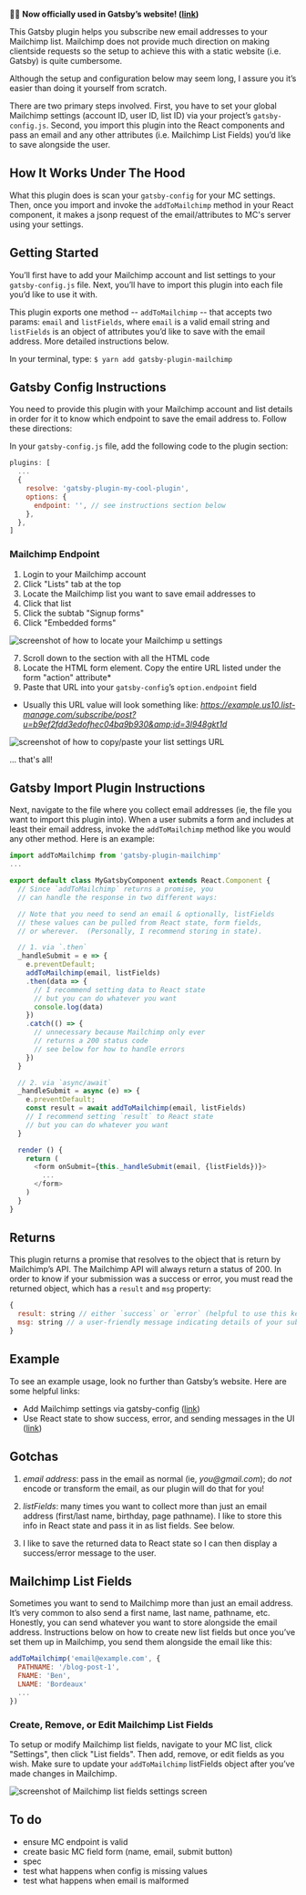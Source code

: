 🎉🍾 **Now officially used in Gatsbyʼs website! ([link](https://github.com/gatsbyjs/gatsby/blob/master/www/src/components/email-capture-form.js#L45))**

This Gatsby plugin helps you subscribe new email addresses to your Mailchimp list.  Mailchimp does not provide much direction on making clientside requests so the setup to achieve this with a static website (i.e. Gatsby) is quite cumbersome.

Although the setup and configuration below may seem long, I assure you itʼs easier than doing it yourself from scratch.

There are two primary steps involved.  First, you have to set your global Mailchimp settings (account ID, user ID, list ID) via your projectʼs `gatsby-config.js`.  Second, you import this plugin into the React components and pass an email and any other attributes (i.e. Mailchimp List Fields) youʼd like to save alongside the user.


## How It Works Under The Hood
What this plugin does is scan your `gatsby-config` for your MC settings.  Then, once you import and invoke the `addToMailchimp` method in your React component, it makes a jsonp request of the email/attributes to MC's server using your settings.


## Getting Started
Youʼll first have to add your Mailchimp account and list settings to your `gatsby-config.js` file.  Next, youʼll have to import this plugin into each file youʼd like to use it with.  

This plugin exports one method -- `addToMailchimp` -- that accepts two params: `email` and `listFields`, where `email` is a valid email string and `listFields` is an object of attributes youʼd like to save with the email address.  More detailed instructions below.

In your terminal, type:
`$ yarn add gatsby-plugin-mailchimp`


## Gatsby Config Instructions
You need to provide this plugin with your Mailchimp account and list details in order for it to know which endpoint to save the email address to.  Follow these directions:

In your `gatsby-config.js` file, add the following code to the plugin section:
```javascript
plugins: [
  ...
  {
    resolve: 'gatsby-plugin-my-cool-plugin',
    options: {
      endpoint: '', // see instructions section below
    },
  },
]
```

### Mailchimp Endpoint
1. Login to your Mailchimp account
2. Click "Lists" tab at the top
3. Locate the Mailchimp list you want to save email addresses to
4. Click that list
5. Click the subtab "Signup forms"
6. Click "Embedded forms"

![screenshot of how to locate your Mailchimp u settings](./img/mailchimp_list.png)

7. Scroll down to the section with all the HTML code
8. Locate the HTML form element.  Copy the entire URL listed under the form "action" attribute*
9. Paste that URL into your `gatsby-config`ʼs `option.endpoint` field

* Usually this URL value will look something like: _https://example.us10.list-manage.com/subscribe/post?u=b9ef2fdd3edofhec04ba9b930&amp;id=3l948gkt1d_

![screenshot of how to copy/paste your list settings URL](./img/mailchimp_form_action.png)

... that's all!


## Gatsby Import Plugin Instructions
Next, navigate to the file where you collect email addresses (ie, the file you want to import this plugin into).  When a user submits a form and includes at least their email address, invoke the `addToMailchimp` method like you would any other method.  Here is an example:
```javascript
import addToMailchimp from 'gatsby-plugin-mailchimp'
...

export default class MyGatsbyComponent extends React.Component {
  // Since `addToMailchimp` returns a promise, you
  // can handle the response in two different ways:

  // Note that you need to send an email & optionally, listFields
  // these values can be pulled from React state, form fields,
  // or wherever.  (Personally, I recommend storing in state).

  // 1. via `.then`
  _handleSubmit = e => {
    e.preventDefault;
    addToMailchimp(email, listFields)
    .then(data => {
      // I recommend setting data to React state
      // but you can do whatever you want
      console.log(data)
    })
    .catch(() => {
      // unnecessary because Mailchimp only ever
      // returns a 200 status code
      // see below for how to handle errors
    })
  }

  // 2. via `async/await`
  _handleSubmit = async (e) => {
    e.preventDefault;
    const result = await addToMailchimp(email, listFields)
    // I recommend setting `result` to React state
    // but you can do whatever you want
  }

  render () {
    return (
      <form onSubmit={this._handleSubmit(email, {listFields})}>
        ...
      </form>
    )
  }
}
```

## Returns
This plugin returns a promise that resolves to the object that is return by Mailchimpʼs API.  The Mailchimp API will always return a status of 200.  In order to know if your submission was a success or error, you must read the returned object, which has a `result` and `msg` property:
```javascript
{
  result: string // either `success` or `error` (helpful to use this key to update your state)
  msg: string // a user-friendly message indicating details of your submissions (usually something like "thanks for subscribing!" or "this email has already been added")
}
```

## Example
To see an example usage, look no further than Gatsbyʼs website.  Here are some helpful links:
- Add Mailchimp settings via gatsby-config ([link](https://github.com/gatsbyjs/gatsby/blob/master/www/gatsby-config.js#L175-L180))
- Use React state to show success, error, and sending messages in the UI ([link](https://github.com/gatsbyjs/gatsby/blob/master/www/src/components/email-capture-form.js#L45-L84))


## Gotchas
1. *email address*: pass in the email as normal (ie, _you@gmail.com_); do _not_ encode or transform the email, as our plugin will do that for you!

2. *listFields*: many times you want to collect more than just an email address (first/last name, birthday, page pathname).  I like to store this info in React state and pass it in as list fields.  See below.

3. I like to save the returned data to React state so I can then display a success/error message to the user.


## Mailchimp List Fields
Sometimes you want to send to Mailchimp more than just an email address.  Itʼs very common to also send a first name, last name, pathname, etc.  Honestly, you can send whatever you want to store alongside the email address.  Instructions below on how to create new list fields but once youʼve set them up in Mailchimp, you send them alongside the email like this:
```javascript
addToMailchimp('email@example.com', {
  PATHNAME: '/blog-post-1',
  FNAME: 'Ben',
  LNAME: 'Bordeaux'
  ...
})
```

### Create, Remove, or Edit Mailchimp List Fields
To setup or modify Mailchimp list fields, navigate to your MC list, click "Settings", then click "List fields".  Then add, remove, or edit fields as you wish.  Make sure to update your `addToMailchimp` listFields object after youʼve made changes in Mailchimp.

![screenshot of Mailchimp list fields settings screen](./img/mailchimp_list_fields.png)


## To do
- ensure MC endpoint is valid
- create basic MC field form (name, email, submit button)
- spec
- test what happens when config is missing values
- test what happens when email is malformed

